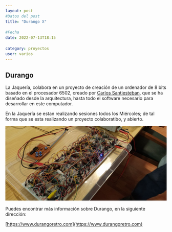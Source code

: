 ```yaml
---
layout: post
#Datos del post
title: "Durango X"

#Fecha
date: 2022-07-13T18:15

category: proyectos
user: varios
---
```


## Durango

La Jaquería, colabora en un proyecto de creación de un ordenador de 8 bits basado en el procesador 6502, creado por [Carlos Santiesteban](https://twitter.com/zuiko21), que se ha diseñado desde la arquitectura, hasta todo el software necesario para desarrollar en este computador.

En la Jaquería se estan realizando sesiones todos los Miércoles; de tal forma que se esta realizando un proyecto colaboratibo, y abierto.

![Durango X](/recursos/durango/durango1.jpg)

Puedes encontrar más información sobre Durango, en la siguiente dirección:

[https://www.durangoretro.com](https://www.durangoretro.com)
